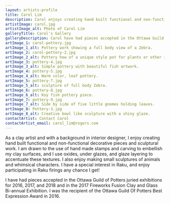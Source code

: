 ```yaml
---
layout: artists-profile
title: Carol Lim
description: Carol enjoys creating hand built functional and non-functional decorative pieces and sculptural work
artistImage: carol.jpg
artistImage_alt: Photo of Carol Lim
galleryTitle: Carol's Gallery
galleryDescription: Carol have had pieces accepted in the Ottawa Guild of Potters juried exhibitions for 2016, 2017, and 2018
artImage_1: carol-pottery.jpg
artImage_1_alt: Pottery work showing a full body view of a Zebra.
artImage_2: carol-pottery-2.jpg
artImage_2_alt: Pottery how of a unique style pot for plants or other items.
artImage_3: pottery-4.jpg
artImage_3_alt: Simple pottery with beautiful fish artwork.
artImage_4: pottery-5.jpg
artImage_4_alt: Warm color, leaf pottery.
artImage_5: pottery-7.jpg
artImage_5_alt: sculpture of full body Zebra.
artImage_6: pottery-8.jpg
artImage_6_alt: Koy fish pottery piece.
artImage_7: pottery-9.jpg
artImage_7_alt: Side by side of five little gnomes holding leaves.
artImage_8: Pottery-3.jpg
artImage_8_alt: Creative bowl like sculpture with a shiny glaze.
contactArtist: Contact Carol
contactArtist_email: carol_lim@rogers.com
---
```


As a clay artist and with a background in interior designer, I enjoy creating hand built functional and non-functional decorative pieces and sculptural work.  I am drawn to the use of hand made stamps and carving to embellish my clay surfaces, and I use oxides, under glazes, and glaze layering to accentuate these textures.  I also enjoy making small sculptures of animals and whimsical characters. I have a special interest in Raku, and enjoy participating in Raku firings any chance I get!



I have had pieces accepted in the Ottawa Guild of Potters juried exhibitions for 2016, 2017, and 2018 and in the 2017 Fireworks Fusion Clay and Glass Bi-annual Exhibition.  I was the recipient of the Ottawa Guild Of Potters Best Expression Award in 2016.
